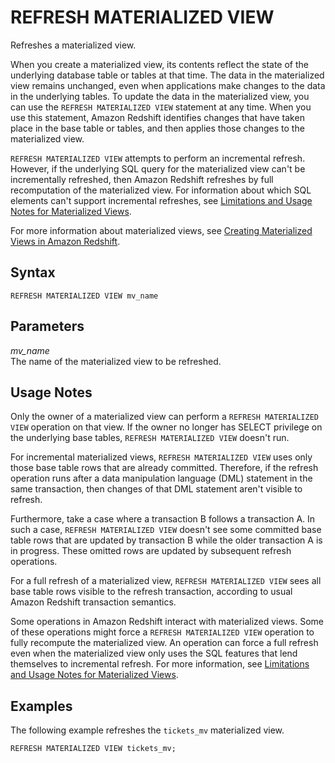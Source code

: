 # REFRESH MATERIALIZED VIEW<a name="materialized-view-refresh-sql-command"></a>

Refreshes a materialized view\.

When you create a materialized view, its contents reflect the state of the underlying database table or tables at that time\. The data in the materialized view remains unchanged, even when applications make changes to the data in the underlying tables\. To update the data in the materialized view, you can use the `REFRESH MATERIALIZED VIEW` statement at any time\. When you use this statement, Amazon Redshift identifies changes that have taken place in the base table or tables, and then applies those changes to the materialized view\.

`REFRESH MATERIALIZED VIEW` attempts to perform an incremental refresh\. However, if the underlying SQL query for the materialized view can't be incrementally refreshed, then Amazon Redshift refreshes by full recomputation of the materialized view\. For information about which SQL elements can't support incremental refreshes, see [Limitations and Usage Notes for Materialized Views](materialized-view-usage-notes.md)\. 

For more information about materialized views, see [Creating Materialized Views in Amazon Redshift](materialized-view-overview.md)\.

## Syntax<a name="mv_REFRESH_MATERIALIZED_VIEW-synopsis"></a>

```
REFRESH MATERIALIZED VIEW mv_name
```

## Parameters<a name="mv_REFRESH_MATERIALIZED_VIEW-parameters"></a>

*mv\_name*  
The name of the materialized view to be refreshed\.

## Usage Notes<a name="mv_REFRESH_MARTERIALIZED_VIEW_usage"></a>

Only the owner of a materialized view can perform a `REFRESH MATERIALIZED VIEW` operation on that view\. If the owner no longer has SELECT privilege on the underlying base tables, `REFRESH MATERIALIZED VIEW` doesn't run\. 

For incremental materialized views, `REFRESH MATERIALIZED VIEW` uses only those base table rows that are already committed\. Therefore, if the refresh operation runs after a data manipulation language \(DML\) statement in the same transaction, then changes of that DML statement aren't visible to refresh\. 

Furthermore, take a case where a transaction B follows a transaction A\. In such a case, `REFRESH MATERIALIZED VIEW` doesn't see some committed base table rows that are updated by transaction B while the older transaction A is in progress\. These omitted rows are updated by subsequent refresh operations\.

For a full refresh of a materialized view, `REFRESH MATERIALIZED VIEW` sees all base table rows visible to the refresh transaction, according to usual Amazon Redshift transaction semantics\. 

Some operations in Amazon Redshift interact with materialized views\. Some of these operations might force a `REFRESH MATERIALIZED VIEW` operation to fully recompute the materialized view\. An operation can force a full refresh even when the materialized view only uses the SQL features that lend themselves to incremental refresh\. For more information, see [Limitations and Usage Notes for Materialized Views](materialized-view-usage-notes.md)\. 

## Examples<a name="mv_REFRESH_MARTERIALIZED_VIEW_examples"></a>

The following example refreshes the `tickets_mv` materialized view\.

```
REFRESH MATERIALIZED VIEW tickets_mv;
```
